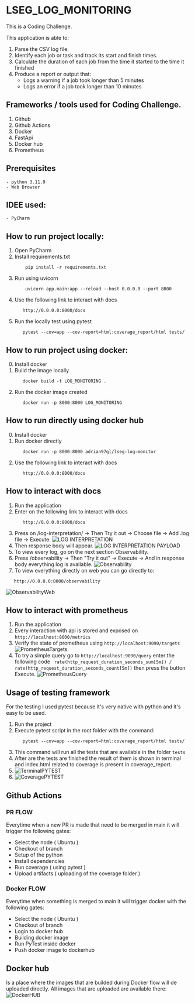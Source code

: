 # LSEG_LOG_MONITORING
This is a Coding Challenge.

This application is able to:
1. Parse the CSV log file.
2. Identify each job or task and track its start and finish times.
3. Calculate the duration of each job from the time it started to the time it finished
4. Produce a report or output that:
   * Logs a warning if a job took longer than 5 minutes
   * Logs an error if a job took longer than 10 minutes

## Frameworks / tools used for Coding Challenge.
1. Github
2. Github Actions
3. Docker
4. FastApi
5. Docker hub
6. Prometheus

## Prerequisites
    - python 3.11.9
    - Web Browser

## IDEE used:
    - PyCharm

## How to run project locally:
1. Open PyCharm
2. Install requirements.txt
    ```
        pip install -r requirements.txt
    ```
3. Run using uvicorn
   ```
       uvicorn app.main:app --reload --host 0.0.0.0 --port 8000
   ```
4. Use the following link to interact with docs
   ```
      http://0.0.0.0:8000/docs
   ```
5. Run the locally test using pytest
   ```
      pytest --cov=app --cov-report=html:coverage_report/html tests/ 
   ```
   
## How to run project using docker:
0. Install docker
1. Build the image locally
   ```
      docker build -t LOG_MONITORING .
   ```
2. Run the docker image created
   ```
      docker run -p 8000:8000 LOG_MONITORING
   ```

## How to run directly using docker hub
0. Install docker
1. Run docker directly 
   ```
      docker run -p 8000:8000 adrian97gl/lseg-log-monitor
   ```
2. Use the following link to interact with docs
   ```
      http://0.0.0.0:8000/docs
   ```

## How to interact with docs
1. Run the application
2. Enter on the following link to interact with docs
   ```
      http://0.0.0.0:8000/docs
   ```
3. Press on /log-interpretation/ -> Then Try it out -> Choose file -> Add .log file -> Execute.
![LOG INTERPRETATION](docs/img/LogInterpretation.png)
4. Then response body will appear.
![LOG INTERPRETATION PAYLOAD](docs/img/LogInterpretationPayload.png)
5. To view every log, go on the next section Observability.
6. Press /observability -> Then "Try it out" -> Execute -> And in response body everything log is available.
![Observability](docs/img/Observability.png)
7. To view everything directly on web you can go directly to:
```
   http://0.0.0.0:8000/observability
```
![ObservabilityWeb](docs/img/ObservabilityWeb.png)

## How to interact with prometheus
1. Run the application
2. Every interaction with api is stored and exposed on ``` http://localhost:8000/metrics ```
3. Verify the state of prometheus using ``` http://localhost:9090/targets ```
![PrometheusTargets](docs/img/PrometheusTargets.png)
4. To try a simple query go to ``` http://localhost:9090/query ``` enter the following code
   ``` rate(http_request_duration_seconds_sum[5m]) / rate(http_request_duration_seconds_count[5m])```
   then press the button Execute.
   ![PrometheusQuery](docs/img/PrometheusQuery.png)

   
## Usage of testing framework

For the testing I used pytest because it's very native with python and it's easy to be used.

1. Run the project
2. Execute pytest script in the root folder with the command: 
   ```
      pytest --cov=app --cov-report=html:coverage_report/html tests/
   ```
3. This command will run all the tests that are available in the folder ```tests```
4. After are the tests are finished the result of them is shown in terminal and index.html related to coverage is present in coverage_report.
5. ![TerminalPYTEST](docs/img/TerminalPYTEST.png)
6. ![CoveragePYTEST](docs/img/CoveragePYTEST.png)

## Github Actions

### PR FLOW
   Everytime when a new PR is made that need to be merged in main it will trigger the following gates:
* Select the node ( Ubuntu )
* Checkout of branch
* Setup of the python
* Install dependencies
* Run coverage ( using pytest )
* Upload artifacts ( uploading of the coverage folder )

### Docker FLOW
   Everytime when something is merged to main it will trigger docker with the following gates:
* Select the node ( Ubuntu )
* Checkout of branch
* Login to docker hub
* Building docker image
* Run PyTest inside docker
* Push docker image to dockerhub


## Docker hub
   Is a place where the images that are builded during Docker flow will de uploaded directly.
   All images that are uploaded are available there:
   ![DockerHUB](docs/img/DockerHUB.png)
